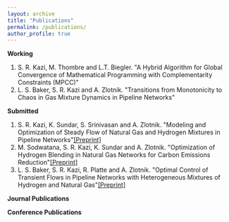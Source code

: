 ```yaml
---
layout: archive
title: "Publications"
permalink: /publications/
author_profile: true
---
```


**Working**

<ol>
<li>S. R. Kazi, M. Thombre and L.T. Biegler. "A Hybrid Algorithm for Global Convergence of Mathematical Programming with Complementarity Constraints        (MPCC)"</li>
<li>L. S. Baker, S. R. Kazi and A. Zlotnik. "Transitions from Monotonicity to Chaos in Gas Mixture Dynamics in Pipeline Networks"</li>
</ol>
  
**Submitted**

<ol>
<li>S. R. Kazi, K. Sundar, S. Srinivasan and A. Zlotnik. "Modeling and Optimization of Steady Flow of Natural Gas and Hydrogen Mixtures in Pipeline Networks"<a href = "https://arxiv.org/pdf/2212.00961" target="_blank">[Preprint]</a> </li>
<li>M. Sodwatana, S. R. Kazi, K. Sundar and A. Zlotnik. "Optimization of Hydrogen Blending in Natural Gas Networks for Carbon Emissions Reduction"<a href = "https://arxiv.org/pdf/2210.16385" target="_blank">[Preprint]</a></li>
<li>L. S. Baker, S. R. Kazi, R. Platte and A. Zlotnik. "Optimal Control of Transient Flows in Pipeline Networks with Heterogeneous Mixtures of Hydrogen and Natural Gas"<a href = "https://arxiv.org/pdf/2210.06269" target="_blank">[Preprint]</a></li>
</ol>

**Journal Publications**

**Conference Publications**
